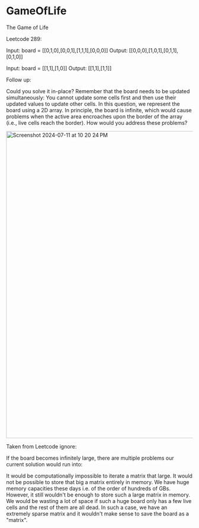 # GameOfLife
The Game of Life

Leetcode 289:

Input: board = [[0,1,0],[0,0,1],[1,1,1],[0,0,0]]
Output: [[0,0,0],[1,0,1],[0,1,1],[0,1,0]]

Input: board = [[1,1],[1,0]]
Output: [[1,1],[1,1]]

Follow up:

Could you solve it in-place? Remember that the board needs to be updated simultaneously: You cannot update some cells first and then use their updated values to update other cells.
In this question, we represent the board using a 2D array. In principle, the board is infinite, which would cause problems when the active area encroaches upon the border of the array (i.e., live cells reach the border). How would you address these problems?

<img width="827" alt="Screenshot 2024-07-11 at 10 20 24 PM" src="https://github.com/user-attachments/assets/833e6256-0bc1-4441-9695-dc049a4f497c">


Taken from Leetcode ignore:

If the board becomes infinitely large, there are multiple problems our current solution would run into:

It would be computationally impossible to iterate a matrix that large.
It would not be possible to store that big a matrix entirely in memory. We have huge memory capacities these days i.e. of the order of hundreds of GBs. However, it still wouldn't be enough to store such a large matrix in memory.
We would be wasting a lot of space if such a huge board only has a few live cells and the rest of them are all dead. In such a case, we have an extremely sparse matrix and it wouldn't make sense to save the board as a "matrix".
